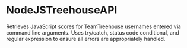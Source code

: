 # NodeJSTreehouseAPI
Retrieves JavaScript scores for TeamTreehouse usernames entered via command line arguments. Uses try/catch, status code conditional, and regular expression to ensure all errors are appropriately handled.
